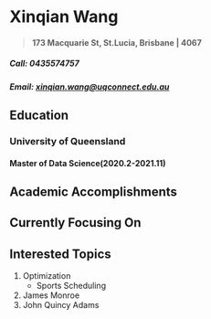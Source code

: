 # Xinqian Wang
> #### 173 Macquarie St, St.Lucia, Brisbane | 4067
##### Call: 0435574757
##### Email: xinqian.wang@uqconnect.edu.au
## Education
### University of Queensland
#### Master of Data Science(2020.2-2021.11)
## Academic Accomplishments


## Currently Focusing On
## Interested Topics
1. Optimization
   -  Sports Scheduling
2. James Monroe
3. John Quincy Adams
